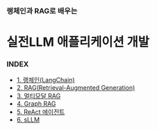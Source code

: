 ### 랭체인과 RAG로 배우는
# 실전LLM 애플리케이션 개발

### INDEX

- [1. 랭체인(LangChain)                        ][link_01]
- [2. RAG(Retrieval-Augmented Generation)     ][link_02]
- [3. 멀티모달 RAG                             ][link_03]
- [4. Graph RAG                               ][link_04]
- [5. ReAct 에이전트                           ][link_05]
- [6. sLLM                                    ][link_06]



[nextjs15]: https://nextjs-ko.org/docs/app/building-your-application/upgrading/version-15
[link_01]: ./sect_01.md
[link_02]: ./sect_02.md
[link_03]: ./sect_03.md
[link_04]: ./sect_04.md
[link_05]: ./sect_05.md
[link_06]: ./sect_06.md
